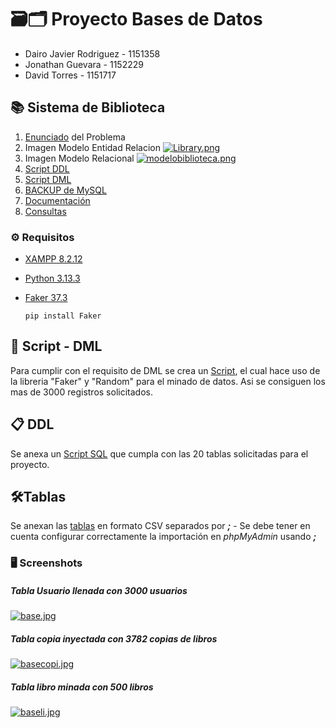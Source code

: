 # 🗃🗂 Proyecto Bases de Datos
* Dairo Javier Rodriguez - 1151358
* Jonathan Guevara - 1152229
* David Torres - 1151717

## 📚 Sistema de Biblioteca

1. [Enunciado](https://github.com/PocketDx/Proyecto_BD_2025_1/blob/main/Enunciado.docx) del Problema
2. Imagen Modelo Entidad Relacion [![Library.png](https://i.postimg.cc/PJY46dXN/Library.png)](https://postimg.cc/WqpgzLJP)
3. Imagen Modelo Relacional [![modelobiblioteca.png](https://i.postimg.cc/sDBVMfPd/modelobiblioteca.png)](https://postimg.cc/QH3LP3n0)
4. [Script DDL](https://github.com/PocketDx/Proyecto_BD_2025_1/blob/main/Modelo_Fisico_Biblioteca.sql)
5. [Script DML](https://github.com/PocketDx/Proyecto_BD_2025_1/blob/main/poblar_datos.py)
6. [BACKUP de MySQL](https://github.com/PocketDx/Proyecto_BD_2025_1/blob/main/BACKUP.sql)
7. [Documentación]([https://docs.google.com/spreadsheets/d/1Il90epUbe96FcFho8WEU-MtbCHciOkBdxdNAwBU-QVs/edit?gid=1443083976#gid=1443083976](https://github.com/PocketDx/Proyecto_BD_2025_1/blob/main/Documentacion.xlsx))
8. [Consultas]([https://docs.google.com/spreadsheets/d/1Il90epUbe96FcFho8WEU-MtbCHciOkBdxdNAwBU-QVs/edit?gid=0#gid=0](https://github.com/PocketDx/Proyecto_BD_2025_1/blob/main/Consultas.xlsx))


### ⚙ Requisitos

* [XAMPP 8.2.12](https://www.apachefriends.org/es/index.html)
* [Python 3.13.3](https://www.python.org/downloads/)
* [Faker 37.3](https://pypi.org/project/Faker/)

    ```
    pip install Faker
    ```

## 🧩 Script - DML
Para cumplir con el requisito de DML se crea un [Script](https://github.com/PocketDx/Proyecto_BD_2025_1/blob/main/poblar_datos.py), el cual hace uso de la libreria "Faker" y "Random" para el minado de datos. Asi se consiguen los mas de 3000 registros solicitados.


## 📋 DDL
Se anexa un [Script SQL](https://github.com/PocketDx/Proyecto_BD_2025_1/blob/main/Modelo_Relacional_Biblioteca.sql) que cumpla con las 20 tablas solicitadas para el proyecto.

## 🛠Tablas
Se anexan las [tablas](https://github.com/PocketDx/Proyecto_BD_2025_1/tree/main/Tablas_CSV) en formato CSV separados por ***;***  -
Se debe tener en cuenta configurar correctamente la importación en _phpMyAdmin_ usando ***;***


### 🖥 Screenshots

##### Tabla Usuario llenada con 3000 usuarios
[![base.jpg](https://i.postimg.cc/BbPJWwwL/base.jpg)](https://postimg.cc/4HGDVwGs)

##### Tabla copia inyectada con 3782 copias de libros
[![basecopi.jpg](https://i.postimg.cc/3RVdDGsG/basecopi.jpg)](https://postimg.cc/xJG0wXTj)

##### Tabla libro minada con 500 libros
[![baseli.jpg](https://i.postimg.cc/SR9jLs4v/baseli.jpg)](https://postimg.cc/5Qxxbf6B)
